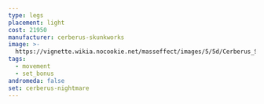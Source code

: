 ```yaml
---
type: legs
placement: light
cost: 21950
manufacturer: cerberus-skunkworks
image: >-
  https://vignette.wikia.nocookie.net/masseffect/images/5/5d/Cerberus_Shade_Female.png/revision/latest?cb=20160619125819
tags:
  - movement
  - set_bonus
andromeda: false
set: cerberus-nightmare
---
```

